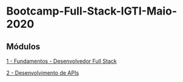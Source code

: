 # Bootcamp-Full-Stack-IGTI-Maio-2020

## Módulos
<a href="https://github.com/thiagorcode/Bootcamp-Full-Stack-IGTI/tree/master/Módulo-1">1 - Fundamentos - Desenvolvedor Full Stack</a>

<a href="https://github.com/thiagorcode/Bootcamp-Full-Stack-IGTI/tree/master/M%C3%B3dulo-2">2 - Desenvolvimento de APIs</a>
 
